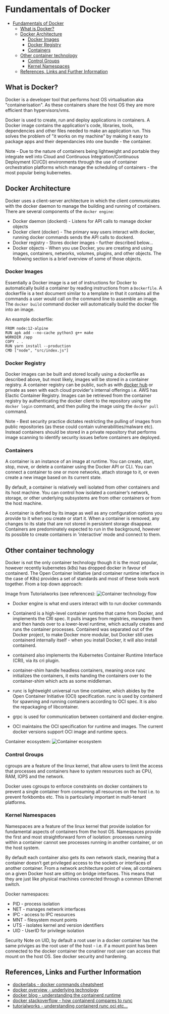 
# Fundamentals of Docker

- [Fundamentals of Docker](#fundamentals-of-docker)
  - [What is Docker?](#what-is-docker)
  - [Docker Architecture](#docker-architecture)
    - [Docker Images](#docker-images)
    - [Docker Registry](#docker-registry)
    - [Containers](#containers)
  - [Other container technology](#other-container-technology)
    - [Control Groups](#control-groups)
    - [Kernel Namespaces](#kernel-namespaces)
  - [References, Links and Further Information](#references-links-and-further-information)

## What is Docker?

Docker is a developer tool that performs host OS virtualisation aka "containerisation". As these containers share the host OS they are more efficient than hypervisors/vms. 

Docker is used to create, run and deploy applications in containers. A Docker image contains the application's code, libraries, tools, dependencies and other files needed to make an application run. This solves the problem of "it works on my machine" by making it easy to package apps and their dependancies into one bundle - the container. 

Note - Due to the nature of containers being lightweight and portable they integrate well into Cloud and Continuous Integration/Continuous Deployment (CI/CD) environments through the use of container orchestration platforms which manage the scheduling of containers - the most popular being kubernetes. 

## Docker Architecture

Docker uses a client-server architecture in which the client communicates with the docker daemon to manage the building and running of containers. There are several components of the `docker engine`:

- Docker daemon (dockerd) - Listens for API calls to manage docker objects
- Docker client (docker) - The primary way users interact with docker, running docker commands sends the API calls to dockerd.
- Docker registry - Stores docker images - further described below... 
- Docker objects - When you use Docker, you are creating and using images, containers, networks, volumes, plugins, and other objects. The following section is a brief overview of some of those objects.

### Docker Images

Essentially a Docker image is a set of instructions for Docker to automatically build a container by reading instructions from a `Dockerfile`. A dockerfile is a text document similar to a template in that it contains all the commands a user would call on the command line to assemble an image. The `docker build` command docker will automatically build the docker file into an image. 

An example dockerfile:

```
FROM node:12-alpine
RUN apk add --no-cache python3 g++ make
WORKDIR /app
COPY . .
RUN yarn install --production
CMD ["node", "src/index.js"]

```

### Docker Registry 
Docker images can be built and stored locally using a dockerfile as described above, but most likely, images will be stored in a container registry. A container registry can be public, such as with [docker hub](https://hub.docker.com/) or private as seen with each cloud provider's internal offerings i.e. AWS has Elactic Container Registry. Images can be retrieved from the container registry by authenticating the docker client to the repository using the `docker login` command, and then pulling the image using the `docker pull` command.

Note - Best security practice dictates restricting the pulling of images from public repositories (as these could contain vulnerabilities/malware etc). Instead containers should be stored in a private repository that performs image scanning to identify security issues before containers are deployed.

### Containers

A container is an instance of an image at runtime. You can create, start, stop, move, or delete a container using the Docker API or CLI. You can connect a container to one or more networks, attach storage to it, or even create a new image based on its current state.

By default, a container is relatively well isolated from other containers and its host machine. You can control how isolated a container’s network, storage, or other underlying subsystems are from other containers or from the host machine.

A container is defined by its image as well as any configuration options you provide to it when you create or start it. When a container is removed, any changes to its state that are not stored in persistent storage disappear. Containers are predominately expected to run in the background, however its possible to create containers in 'interactive' mode and connect to them. 

## Other container technology

Docker is not the only container technology though it is the most popular, however recently kubernetes (k8s) has dropped docker in favour of containerd. The Open Container Initiative (and container runtime interface in the case of K8s) provides a set of standards and most of these tools work together. From a top down approach:

Image from Tutorialworks (see references):
![Container technology flow](https://www.tutorialworks.com/assets/images/container-ecosystem.drawio.png?raw=true "Title")

- Docker engine is what end users interact with to run docker commands 

- Containerd is a high-level container runtime that came from Docker, and implements the CRI spec. It pulls images from registries, manages them and then hands over to a lower-level runtime, which actually creates and runs the container processes. Containerd was separated out of the Docker project, to make Docker more modular, but Docker still uses containerd internally itself - when you install Docker, it will also install containerd.

- containerd also implements the Kubernetes Container Runtime Interface (CRI), via its cri plugin.

- container-shim handle headless containers, meaning once runc initializes the containers, it exits handing the containers over to the container-shim which acts as some middleman.
  
- runc is lightweight universal run time container, which abides by the Open Container Initiative (OCI) specification. runc is used by containerd for spawning and running containers according to OCI spec. It is also the repackaging of libcontainer.
  
- grpc is used for communication between containerd and docker-engine.
  
- OCI maintains the OCI specification for runtime and images. The current docker versions support OCI image and runtime specs.

Container ecosystem:
![Container ecosystem](https://containerd.io/img/architecture.png?raw=true "Title")

### Control Groups

cgroups are a feature of the linux kernel, that allow users to limit the access that processes and containers have to system resources such as CPU, RAM, IOPS and the network. 

Docker uses cgroups to enforce constraints on docker containers to prevent a single container from consuming all resources on the host i.e. to prevent forkbombs etc. This is particularly important in multi-tenant platforms.

### Kernel Namespaces

Namespaces are a feature of the linux kernel that provide isolation for fundamental aspects of containers from the host OS. Namespaces provide the first and most straightforward form of isolation: processes running within a container cannot see processes running in another container, or on the host system.

By default each container also gets its own network stack, meaning that a container doesn’t get privileged access to the sockets or interfaces of another container. From a network architecture point of view, all containers on a given Docker host are sitting on bridge interfaces. This means that they are just like physical machines connected through a common Ethernet switch.

Docker namespaces:
- PID - process isolation
- NET - manages network interfaces
- IPC - access to IPC resources
- MNT - filesystem mount points
- UTS - isolates kernel and version identifiers
- UID - UserID for privilege isolation

Security Note on UID, by default a root user in a docker container has the same priviges as the root user of the host - i.e. if a mount point has been connected to the docker container the conatiner root user can access that mount on the host OS. See docker security and hardening.

## References, Links and Further Information
- [dockerlabs - docker commands cheatsheet ](https://dockerlabs.collabnix.com/docker/cheatsheet/)
- [docker overview - underlying technology ](https://docs.docker.com/get-started/overview/#the-underlying-technology)
- [docker blog - understanding the containerd runtime ](https://www.docker.com/blog/what-is-containerd-runtime/)
- [docker stackoverflow - how containerd compares to runc ](https://stackoverflow.com/questions/41645665/how-containerd-compares-to-runc)
- [tutorialworks - understanding containerd runc oci etc... ](https://www.tutorialworks.com/difference-docker-containerd-runc-crio-oci/)
